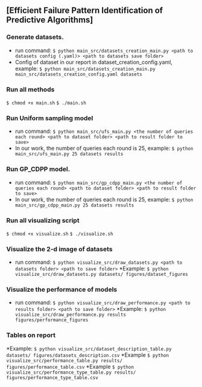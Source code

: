 ## [Efficient Failure Pattern Identification of Predictive Algorithms]

### Generate datasets.
* run command: `$ python main_src/datasets_creation_main.py <path to datasets config (.yaml)> <path to datasets save folder>`
* Config of dataset in our report in dataset_creation_config.yaml, example: `$ python main_src/datasets_creation_main.py main_src/datasets_creation_config.yaml datasets`

### Run all methods
`$ chmod +x main.sh`
`$ ./main.sh`

### Run Uniform sampling model
* run command: `$ python main_src/ufs_main.py <the number of queries each round> <path to dataset folder> <path to result folder to save>`
* In our work, the number of queries each round is 25, example: `$ python main_src/ufs_main.py 25 datasets results`

### Run GP_CDPP model.
* run command: `$ python main_src/gp_cdpp_main.py <the number of queries each round> <path to dataset folder> <path to result folder to save>`
* In our work, the number of queries each round is 25, example: `$ python main_src/gp_cdpp_main.py 25 datasets results`

### Run all visualizing script
`$ chmod +x visualize.sh`
`$ ./visualize.sh`

### Visualize the 2-d image of datasets
* run command: `$ python visualize_src/draw_datasets.py <path to datasets folder> <path to save folder>`
*Example: `$ python visualize_src/draw_datasets.py datasets/ figures/dataset_figures`

### Visualize the performance of models
* run command: `$ python visualize_src/draw_performance.py <path to results folder> <path to save folder>`
*Example: `$ python visualize_src/draw_performance.py results figures/performance_figures`

### Tables on report
*Example: `$ python visualize_src/dataset_description_table.py datasets/ figures/datasets_description.csv`
*Example `$ python visualize_src/performance_table.py results/ figures/performance_table.csv`
*Example `$ python visualize_src/performance_type_table.py results/ figures/performance_type_table.csv`